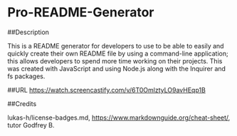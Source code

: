 # Pro-README-Generator
##Description

This is a README generator for developers to use to be able to easily and quickly create their own README file by using a command-line application; this allows developers to spend more time working on their projects. This was created with JavaScript and using Node.js along with the Inquirer and fs packages.

##URL
https://watch.screencastify.com/v/6T0OmlztyLO9avHEqp1B

##Credits


lukas-h/license-badges.md, https://www.markdownguide.org/cheat-sheet/, tutor Godfrey B.
